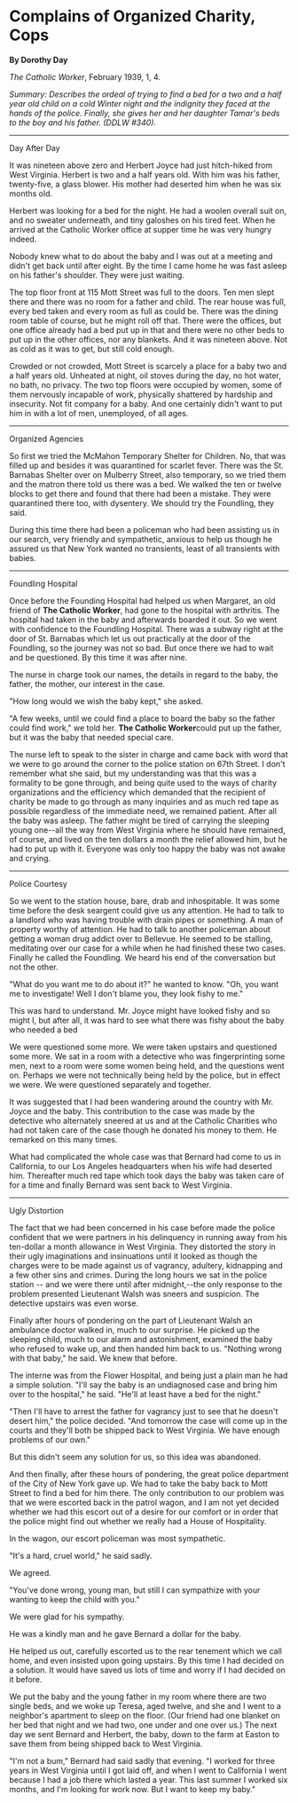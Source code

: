 Complains of Organized Charity, Cops
====================================

**By Dorothy Day**

*The Catholic Worker*, February 1939, 1, 4.

*Summary: Describes the ordeal of trying to find a bed for a two and a
half year old child on a cold Winter night and the indignity they faced
at the hands of the police. Finally, she gives her and her daughter
Tamar's beds to the boy and his father. (DDLW \#340).*

****

Day After Day

It was nineteen above zero and Herbert Joyce had just hitch-hiked from
West Virginia. Herbert is two and a half years old. With him was his
father, twenty-five, a glass blower. His mother had deserted him when he
was six months old.

Herbert was looking for a bed for the night. He had a woolen overall
suit on, and no sweater underneath, and tiny galoshes on his tired feet.
When he arrived at the Catholic Worker office at supper time he was very
hungry indeed.

Nobody knew what to do about the baby and I was out at a meeting and
didn't get back until after eight. By the time I came home he was fast
asleep on his father's shoulder. They were just waiting.

The top floor front at 115 Mott Street was full to the doors. Ten men
slept there and there was no room for a father and child. The rear house
was full, every bed taken and every room as full as could be. There was
the dining room table of course, but he might roll off that. There were
the offices, but one office already had a bed put up in that and there
were no other beds to put up in the other offices, nor any blankets. And
it was nineteen above. Not as cold as it was to get, but still cold
enough.

Crowded or not crowded, Mott Street is scarcely a place for a baby two
and a half years old. Unheated at night, oil stoves during the day, no
hot water, no bath, no privacy. The two top floors were occupied by
women, some of them nervously incapable of work, physically shattered by
hardship and insecurity. Not fit company for a baby. And one certainly
didn't want to put him in with a lot of men, unemployed, of all ages.

****

Organized Agencies

So first we tried the McMahon Temporary Shelter for Children. No, that
was filled up and besides it was quarantined for scarlet fever. There
was the St. Barnabas Shelter over on Mulberry Street, also temporary, so
we tried them and the matron there told us there was a bed. We walked
the ten or twelve blocks to get there and found that there had been a
mistake. They were quarantined there too, with dysentery. We should try
the Foundling, they said.

During this time there had been a policeman who had been assisting us in
our search, very friendly and sympathetic, anxious to help us though he
assured us that New York wanted no transients, least of all transients
with babies.

****

Foundling Hospital

Once before the Founding Hospital had helped us when Margaret, an old
friend of **The Catholic Worker**, had gone to the hospital with
arthritis. The hospital had taken in the baby and afterwards boarded it
out. So we went with confidence to the Foundling Hospital. There was a
subway right at the door of St. Barnabas which let us out practically at
the door of the Foundling, so the journey was not so bad. But once there
we had to wait and be questioned. By this time it was after nine.

The nurse in charge took our names, the details in regard to the baby,
the father, the mother, our interest in the case.

"How long would we wish the baby kept," she asked.

"A few weeks, until we could find a place to board the baby so the
father could find work," we told her. **The Catholic Worker**could put
up the father, but it was the baby that needed special care.

The nurse left to speak to the sister in charge and came back with word
that we were to go around the corner to the police station on 67th
Street. I don't remember what she said, but my understanding was that
this was a formality to be gone through, and being quite used to the
ways of charity organizations and the efficiency which demanded that the
recipient of charity be made to go through as many inquiries and as much
red tape as possible regardless of the immediate need, we remained
patient. After all the baby was asleep. The father might be tired of
carrying the sleeping young one--all the way from West Virginia where he
should have remained, of course, and lived on the ten dollars a month
the relief allowed him, but he had to put up with it. Everyone was only
too happy the baby was not awake and crying.

****

Police Courtesy

So we went to the station house, bare, drab and inhospitable. It was
some time before the desk seargent could give us any attention. He had
to talk to a landlord who was having trouble with drain pipes or
something. A man of property worthy of attention. He had to talk to
another policeman about getting a woman drug addict over to Bellevue. He
seemed to be stalling, meditating over our case for a while when he had
finished these two cases. Finally he called the Foundling. We heard his
end of the conversation but not the other.

"What do you want me to do about it?" he wanted to know. "Oh, you want
me to investigate! Well I don't blame you, they look fishy to me."

This was hard to understand. Mr. Joyce might have looked fishy and so
might I, but after all, it was hard to see what there was fishy about
the baby who needed a bed

We were questioned some more. We were taken upstairs and questioned some
more. We sat in a room with a detective who was fingerprinting some men,
next to a room were some women being held, and the questions went on.
Perhaps we were not technically being held by the police, but in effect
we were. We were questioned separately and together.

It was suggested that I had been wandering around the country with Mr.
Joyce and the baby. This contribution to the case was made by the
detective who alternately sneered at us and at the Catholic Charities
who had not taken care of the case though he donated his money to them.
He remarked on this many times.

What had complicated the whole case was that Bernard had come to us in
California, to our Los Angeles headquarters when his wife had deserted
him. Thereafter much red tape which took days the baby was taken care of
for a time and finally Bernard was sent back to West Virginia.

****

Ugly Distortion

The fact that we had been concerned in his case before made the police
confident that we were partners in his delinquency in running away from
his ten-dollar a month allowance in West Virginia. They distorted the
story in their ugly imaginations and insinuations until it looked as
though the charges were to be made against us of vagrancy, adultery,
kidnapping and a few other sins and crimes. During the long hours we sat
in the police station -- and we were there until after midnight,--the
only response to the problem presented Lieutenant Walsh was sneers and
suspicion. The detective upstairs was even worse.

Finally after hours of pondering on the part of Lieutenant Walsh an
ambulance doctor walked in, much to our surprise. He picked up the
sleeping child, much to our alarm and astonishment, examined the baby
who refused to wake up, and then handed him back to us. "Nothing wrong
with that baby," he said. We knew that before.

The interne was from the Flower Hospital, and being just a plain man he
had a simple solution. "I'll say the baby is an undiagnosed case and
bring him over to the hospital," he said. "He'll at least have a bed for
the night."

"Then I'll have to arrest the father for vagrancy just to see that he
doesn't desert him," the police decided. "And tomorrow the case will
come up in the courts and they'll both be shipped back to West Virginia.
We have enough problems of our own."

But this didn't seem any solution for us, so this idea was abandoned.

And then finally, after these hours of pondering, the great police
department of the City of New York gave up. We had to take the baby back
to Mott Street to find a bed for him there. The only contribution to our
problem was that we were escorted back in the patrol wagon, and I am not
yet decided whether we had this escort out of a desire for our comfort
or in order that the police might find out whether we really had a House
of Hospitality.

In the wagon, our escort policeman was most sympathetic.

"It's a hard, cruel world," he said sadly.

We agreed.

"You've done wrong, young man, but still I can sympathize with your
wanting to keep the child with you."

We were glad for his sympathy.

He was a kindly man and he gave Bernard a dollar for the baby.

He helped us out, carefully escorted us to the rear tenement which we
call home, and even insisted upon going upstairs. By this time I had
decided on a solution. It would have saved us lots of time and worry if
I had decided on it before.

We put the baby and the young father in my room where there are two
single beds, and we woke up Teresa, aged twelve, and she and I went to a
neighbor's apartment to sleep on the floor. (Our friend had one blanket
on her bed that night and we had two, one under and one over us.) The
next day we sent Bernard and Herbert, the baby, down to the farm at
Easton to save them from being shipped back to West Virginia.

"I'm not a bum," Bernard had said sadly that evening. "I worked for
three years in West Virginia until I got laid off, and when I went to
California I went because I had a job there which lasted a year. This
last summer I worked six months, and I'm looking for work now. But I
want to keep my baby."
